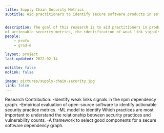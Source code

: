 ```yaml
---
title: Supply Chain Security Metrics
subtitle: Aid practitioners to identify secure software products in software ecosystem.


description: The goal of this research is to aid practitioners in producing more secure software products through the development
of actionable security metrics, the identification of weak link signals, and the leveraging of software security measures in dependency graphs to select good components.
people:
    - profx
    - grad-e

layout: project
last-updated: 2022-02-14

notitle: false
nolink: false 

image: pictures/supply-chain-security.jpg
link: false
---
```


Research Contribution:
-Identify weak links signals in the npm dependency graph.
-Empirical evaluation of open-source software to identify actionable security practice metrics.
-ML model to identify Which practices are most important to understand the relationship between security practices and vulnerability counts.
-A framework to select good components for a secure software dependency graph.
